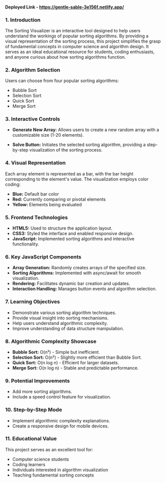 
#### Deployed Link - https://gentle-sable-3e156f.netlify.app/
### 1. Introduction

The Sorting Visualizer is an interactive tool designed to help users understand the workings of popular sorting algorithms. By providing a visual representation of the sorting process, this project simplifies the grasp of fundamental concepts in computer science and algorithm design. It serves as an ideal educational resource for students, coding enthusiasts, and anyone curious about how sorting algorithms function.

### 2. Algorithm Selection

Users can choose from four popular sorting algorithms:

- Bubble Sort
- Selection Sort
- Quick Sort
- Merge Sort

### 3. Interactive Controls

- **Generate New Array:** Allows users to create a new random array with a customizable size (1-20 elements).
  
- **Solve Button:** Initiates the selected sorting algorithm, providing a step-by-step visualization of the sorting process.

### 4. Visual Representation

Each array element is represented as a bar, with the bar height corresponding to the element's value. The visualization employs color coding:

- **Blue:** Default bar color
- **Red:** Currently comparing or pivotal elements
- **Yellow:** Elements being evaluated

### 5. Frontend Technologies

- **HTML5:** Used to structure the application layout.
- **CSS3:** Styled the interface and enabled responsive design.
- **JavaScript:** Implemented sorting algorithms and interactive functionality.

### 6. Key JavaScript Components

- **Array Generation:** Randomly creates arrays of the specified size.
- **Sorting Algorithms:** Implemented with async/await for smooth visualization.
- **Rendering:** Facilitates dynamic bar creation and updates.
- **Interaction Handling:** Manages button events and algorithm selection.

### 7. Learning Objectives

- Demonstrate various sorting algorithm techniques.
- Provide visual insight into sorting mechanisms.
- Help users understand algorithmic complexity.
- Improve understanding of data structure manipulation.

### 8. Algorithmic Complexity Showcase

- **Bubble Sort:** O(n²) - Simple but inefficient.
- **Selection Sort:** O(n²) - Slightly more efficient than Bubble Sort.
- **Quick Sort:** O(n log n) - Efficient for larger datasets.
- **Merge Sort:** O(n log n) - Stable and predictable performance.

### 9. Potential Improvements

- Add more sorting algorithms.
- Include a speed control feature for visualization.

### 10. Step-by-Step Mode

- Implement algorithmic complexity explanations.
- Create a responsive design for mobile devices.

### 11. Educational Value

This project serves as an excellent tool for:

- Computer science students
- Coding learners
- Individuals interested in algorithm visualization
- Teaching fundamental sorting concepts
